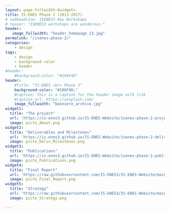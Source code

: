 ```yaml
---
layout: page-fullwidth-6widgets
title: IS-ENES Phase 2 (2013-2017)
# subheadline: ISENES3 Key Workshops
# teaser: "ISENES3 workshops are wonderous."
header:
   image_fullwidth: "header_homepage_13.jpg"
permalink: "/isenes-phase-2/"
categories:
    - design
tags:
    - design
    - background color
    - header
#header:
    #background-color: "#186F4D"
header:
    #title: "IS-ENES <br> Phase 2"
    background-color: "#186F4D;"
    #caption: This is a caption for the header image with link
    #caption_url: https://unsplash.com/
    image_fullwidth: "banniere_archive.jpg"
widget1:
  title: "The project"
  url: 'https://is-enes3.github.io/IS-ENES-Website/isenes-phase-2-project/'
  image: picto_About.png
widget2:
  title: "Deliverables and Milestones"
  url: 'https://is-enes3.github.io/IS-ENES-Website/isenes-phase-2-deliverables/'
  image: picto_Deliv_Milestones.png
widget3:
  title: "Publications"
  url: 'https://is-enes3.github.io/IS-ENES-Website/isenes-phase-2-publications/'
  image: picto_Publications.png
widget4:
  title: "Final Report"
  url: 'https://raw.githubusercontent.com/IS-ENES3/IS-ENES-Website/main/pdf_documents/IS-ENES2_FinalReport.pdf'
  image: picto_Final_Report.png
widget5:
  title: "Strategy"
  url: 'https://raw.githubusercontent.com/IS-ENES3/IS-ENES-Website/main/pdf_documents/ENES_strategy_update_2017.pdf'
  image: picto_Strategy.png

---
```


